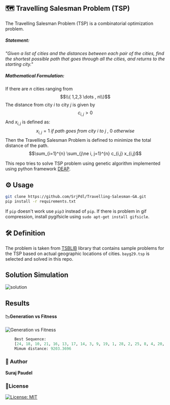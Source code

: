 ## 🗺 Travelling Salesman Problem (TSP)
The Travelling Salesman Problem (TSP) is a combinatorial optimization problem. 
##### Statement:
*"Given a list of cities and the distances between each pair of the cities, find the shortest possible path that goes through all the cities, and returns to the starting city."*

##### Mathematical Formulation:
If there are $n$ cities ranging from $$\\{ 1,2,3 \dots , n\\}$$ The distance from city $i$ to city $j$ is given by $$c_{i,j} \gt 0 $$ And $x_{i,j}$ is defined as:$$x_{i,j} = {1\ if\ path\ goes\ from\ city\ i\ to\ j\ ,\ 0\ otherwise }$$
Then the Travelling Salesman Problem is defined to minimize the total distance of the path.
$$\sum_{i=1}^{n} \sum_{j\ne i, j=1}^{n} c_{i,j} x_{i,j}$$

This repo tries to solve TSP problem using genetic algorithm implemented using python framework [DEAP](https://deap.readthedocs.io/en/master/).

## ⚙ Usage
```bash
git clone https://github.com/SrjPdl/Travelling-Salesman-GA.git
pip install -r requirements.txt
```
If `pip` doesn't work use `pip3` instead of `pip`.
If there is problem in gif compression, install pygifsicle using
```sudo apt-get install gifsicle```.

## 🛠️ Definition
The problem is taken from [TSBLIB](http://elib.zib.de/pub/mp-testdata/tsp/tsplib/tsp/) library that contains sample problems for the TSP based on actual geographic locations of cities. `bayg29.tsp` is selected and solved in this repo.

## Solution Simulation
![solution](sol/best.gif)

## Results

#### 📉Generation vs Fitness
![Generation vs Fitness](res/output.png)

```python
    Best Sequence:
    [24, 18, 10, 21, 16, 13, 17, 14, 3, 9, 19, 1, 28, 2, 25, 8, 4, 20, 5, 11, 27, 0, 23, 12, 15, 26, 7, 22, 6]
    Mimum distance: 9203.3696
```
### 🚀 Author
**Suraj Paudel**

### 📃License
[![License: MIT](https://img.shields.io/badge/License-MIT-blue.svg)](https://opensource.org/licenses/MIT)
